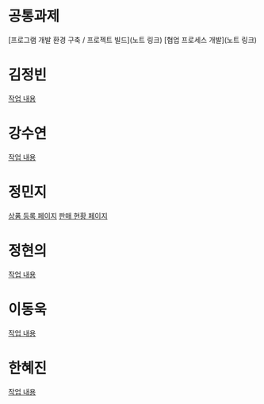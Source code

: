 # 공통과제
[프로그램 개발 환경 구축 / 프로젝트 빌드](노트 링크)
[협업 프로세스 개발](노트 링크)

# 김정빈
[작업 내용](하브루타/하브루타_노트_김정빈.md)

# 강수연
[작업 내용](하브루타/하브루타_노트_강수연.md)

# 정민지
[상품 등록 페이지](하브루타/하브루타_노트_정민지(상품등록페이지).md)
[판매 현황 페이지](하브루타/하브루타_노트_정민지(판매현황페이지).md)

# 정현의
[작업 내용](하브루타/하브루타_노트_정현의.md)

# 이동욱
[작업 내용](하브루타/하브루타_노트_이동욱.md)

# 한혜진
[작업 내용](하브루타/하브루타_노트_한혜진.md)
